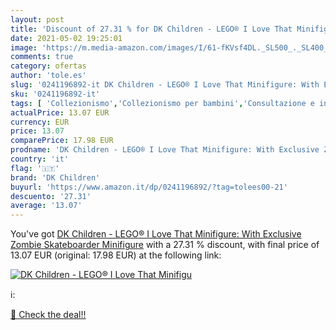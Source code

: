 ```yaml
---
layout: post
title: 'Discount of 27.31 % for DK Children - LEGO® I Love That Minifigu'
date: 2021-05-02 19:25:01
image: 'https://m.media-amazon.com/images/I/61-fKVsf4DL._SL500_._SL400_.jpg'
comments: true
category: ofertas
author: 'tole.es'
slug: '0241196892-it DK Children - LEGO® I Love That Minifigure: With Exclusive...'
sku: '0241196892-it'
tags: [ 'Collezionismo','Collezionismo per bambini','Consultazione e informazione per bambini','Enciclopedie per bambini','Giochi, giocattoli e attività ricreativa','Hobby e tempo libero per bambini','Libri','Libri interattivi per bambini','Libri per bambini','Tempo libero','Testi di formazione e consultazione per bambini','dk children','lego®', ]
actualPrice: 13.07 EUR
currency: EUR
price: 13.07
comparePrice: 17.98 EUR
prodname: 'DK Children - LEGO® I Love That Minifigure: With Exclusive Zombie Skateboarder Minifigure'
country: 'it'
flag: '🇮🇹'
brand: 'DK Children'
buyurl: 'https://www.amazon.it/dp/0241196892/?tag=tolees00-21'
descuento: '27.31'
average: '13.07'
---
```


You've got [DK Children - LEGO® I Love That Minifigure: With Exclusive Zombie Skateboarder Minifigure](https://www.amazon.it/dp/0241196892/?tag=tolees00-21) with a  27.31 % discount, with final price of 13.07 EUR (original: 17.98 EUR) at the following link:

[![DK Children - LEGO® I Love That Minifigu](https://m.media-amazon.com/images/I/61-fKVsf4DL._SL500_._SL400_.jpg)](https://www.amazon.it/dp/0241196892/?tag=tolees00-21)

ℹ️:


[🛒 Check the deal!!](https://www.amazon.it/dp/0241196892/?tag=tolees00-21)
